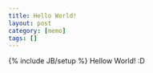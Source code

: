 ```yaml
---
title: Hello World!
layout: post
category: [memo]
tags: []
---
```

{% include JB/setup %}
Hellow World!
:D
